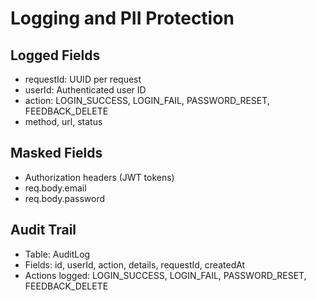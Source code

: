 # Logging and PII Protection

## Logged Fields
- requestId: UUID per request
- userId: Authenticated user ID
- action: LOGIN_SUCCESS, LOGIN_FAIL, PASSWORD_RESET, FEEDBACK_DELETE
- method, url, status

## Masked Fields
- Authorization headers (JWT tokens)
- req.body.email
- req.body.password

## Audit Trail
- Table: AuditLog
- Fields: id, userId, action, details, requestId, createdAt
- Actions logged: LOGIN_SUCCESS, LOGIN_FAIL, PASSWORD_RESET, FEEDBACK_DELETE